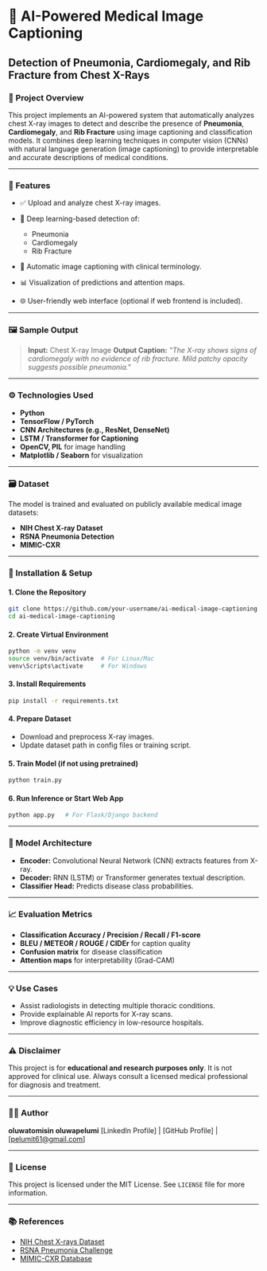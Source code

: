 # 🧠 AI-Powered Medical Image Captioning

## Detection of Pneumonia, Cardiomegaly, and Rib Fracture from Chest X-Rays

### 🔬 Project Overview

This project implements an AI-powered system that automatically analyzes chest X-ray images to detect and describe the presence of **Pneumonia**, **Cardiomegaly**, and **Rib Fracture** using image captioning and classification models. It combines deep learning techniques in computer vision (CNNs) with natural language generation (image captioning) to provide interpretable and accurate descriptions of medical conditions.

---

### 📌 Features

* ✅ Upload and analyze chest X-ray images.
* 🧠 Deep learning-based detection of:

  * Pneumonia
  * Cardiomegaly
  * Rib Fracture
* 📄 Automatic image captioning with clinical terminology.
* 📊 Visualization of predictions and attention maps.
* 🌐 User-friendly web interface (optional if web frontend is included).

---

### 🖼️ Sample Output

> **Input:** Chest X-ray Image
> **Output Caption:** *"The X-ray shows signs of cardiomegaly with no evidence of rib fracture. Mild patchy opacity suggests possible pneumonia."*

---

### ⚙️ Technologies Used

* **Python**
* **TensorFlow / PyTorch**
* **CNN Architectures (e.g., ResNet, DenseNet)**
* **LSTM / Transformer for Captioning**
* **OpenCV, PIL** for image handling
* **Matplotlib / Seaborn** for visualization

---

### 🗃️ Dataset

The model is trained and evaluated on publicly available medical image datasets:

* **NIH Chest X-ray Dataset**
* **RSNA Pneumonia Detection**
* **MIMIC-CXR** 

---

### 🚀 Installation & Setup

#### 1. Clone the Repository

```bash
git clone https://github.com/your-username/ai-medical-image-captioning.git
cd ai-medical-image-captioning
```

#### 2. Create Virtual Environment

```bash
python -m venv venv
source venv/bin/activate  # For Linux/Mac
venv\Scripts\activate     # For Windows
```

#### 3. Install Requirements

```bash
pip install -r requirements.txt
```

#### 4. Prepare Dataset

* Download and preprocess X-ray images.
* Update dataset path in config files or training script.

#### 5. Train Model (if not using pretrained)

```bash
python train.py
```

#### 6. Run Inference or Start Web App

```bash
python app.py   # For Flask/Django backend
```

---

### 🧪 Model Architecture

* **Encoder:** Convolutional Neural Network (CNN) extracts features from X-ray.
* **Decoder:** RNN (LSTM) or Transformer generates textual description.
* **Classifier Head:** Predicts disease class probabilities.

---

### 📈 Evaluation Metrics

* **Classification Accuracy / Precision / Recall / F1-score**
* **BLEU / METEOR / ROUGE / CIDEr** for caption quality
* **Confusion matrix** for disease classification
* **Attention maps** for interpretability (Grad-CAM)

---

### 💡 Use Cases

* Assist radiologists in detecting multiple thoracic conditions.
* Provide explainable AI reports for X-ray scans.
* Improve diagnostic efficiency in low-resource hospitals.

---

### ⚠️ Disclaimer

This project is for **educational and research purposes only**. It is not approved for clinical use. Always consult a licensed medical professional for diagnosis and treatment.

---

### 👨‍💻 Author

**oluwatomisin oluwapelumi**
\[LinkedIn Profile] | \[GitHub Profile] | \[pelumit61@gmail.com]

---

### 📜 License

This project is licensed under the MIT License. See `LICENSE` file for more information.

---

### 📚 References

* [NIH Chest X-rays Dataset](https://www.kaggle.com/datasets/nih-chest-xrays)
* [RSNA Pneumonia Challenge](https://www.kaggle.com/c/rsna-pneumonia-detection-challenge)
* [MIMIC-CXR Database](https://physionet.org/content/mimic-cxr/)
